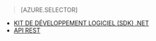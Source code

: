 ﻿> [AZURE.SELECTOR]
- [KIT DE DÉVELOPPEMENT LOGICIEL (SDK) .NET](media-services-dotnet-get-started.md)
- [API REST](media-services-rest-get-started.md)

<!--HONumber=47-->
